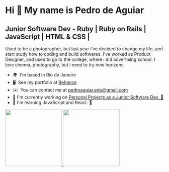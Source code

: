Hi 👋 My name is Pedro de Aguiar
================================

Junior Software Dev - Ruby | Ruby on Rails | JavaScript | HTML & CSS |
----------------------------------------------------------------------

Used to be a photographer, but last year i've decided to change my life, and start study how to coding and build softwares. I've worked as Product Designer, and used to go to the college, where i did advertising school. I love cinema, photography, but i need to try new horizons.

*   🌍  I'm based in Rio de Janeiro
*   🖥️  See my portfolio at [Behance]([http://bio.site/pedroaguiar](https://www.behance.net/pedro_aguiar))
*   ✉️  You can contact me at [pedroaguiar.edu@gmail.com](mailto:pedroaguiar.edu@gmail.com)
*   🚀  I'm currently working on [Personal Projects as a Junior Software Dev. 👀](https://www.linkedin.com/in/pedrohenriqueaguiar/)
*   🧠  I'm learning JavaScript and React. 🤖
<p align="left">
  
  <div>
<a href="https://github.com/pedroagiar">
<img height="180em" src="https://github-readme-stats.vercel.app/api/top-langs/?username=pedroagiar&layout=compact&langs_count=7&theme=dracula"/>
<img height="180em" src="https://github-readme-stats.vercel.app/api?username=pedroagiar&show_icons=true&theme=dracula&include_all_commits=true&count_private=true"/>
</div>

